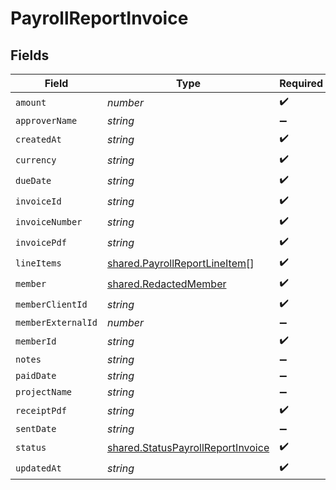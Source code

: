 # PayrollReportInvoice


## Fields

| Field                                                                                  | Type                                                                                   | Required                                                                               | Description                                                                            |
| -------------------------------------------------------------------------------------- | -------------------------------------------------------------------------------------- | -------------------------------------------------------------------------------------- | -------------------------------------------------------------------------------------- |
| `amount`                                                                               | *number*                                                                               | :heavy_check_mark:                                                                     | N/A                                                                                    |
| `approverName`                                                                         | *string*                                                                               | :heavy_minus_sign:                                                                     | N/A                                                                                    |
| `createdAt`                                                                            | *string*                                                                               | :heavy_check_mark:                                                                     | N/A                                                                                    |
| `currency`                                                                             | *string*                                                                               | :heavy_check_mark:                                                                     | N/A                                                                                    |
| `dueDate`                                                                              | *string*                                                                               | :heavy_check_mark:                                                                     | N/A                                                                                    |
| `invoiceId`                                                                            | *string*                                                                               | :heavy_check_mark:                                                                     | N/A                                                                                    |
| `invoiceNumber`                                                                        | *string*                                                                               | :heavy_check_mark:                                                                     | N/A                                                                                    |
| `invoicePdf`                                                                           | *string*                                                                               | :heavy_check_mark:                                                                     | N/A                                                                                    |
| `lineItems`                                                                            | [shared.PayrollReportLineItem](../../models/shared/payrollreportlineitem.md)[]         | :heavy_check_mark:                                                                     | N/A                                                                                    |
| `member`                                                                               | [shared.RedactedMember](../../models/shared/redactedmember.md)                         | :heavy_check_mark:                                                                     | N/A                                                                                    |
| `memberClientId`                                                                       | *string*                                                                               | :heavy_check_mark:                                                                     | N/A                                                                                    |
| `memberExternalId`                                                                     | *number*                                                                               | :heavy_minus_sign:                                                                     | N/A                                                                                    |
| `memberId`                                                                             | *string*                                                                               | :heavy_check_mark:                                                                     | N/A                                                                                    |
| `notes`                                                                                | *string*                                                                               | :heavy_minus_sign:                                                                     | N/A                                                                                    |
| `paidDate`                                                                             | *string*                                                                               | :heavy_minus_sign:                                                                     | N/A                                                                                    |
| `projectName`                                                                          | *string*                                                                               | :heavy_minus_sign:                                                                     | N/A                                                                                    |
| `receiptPdf`                                                                           | *string*                                                                               | :heavy_check_mark:                                                                     | N/A                                                                                    |
| `sentDate`                                                                             | *string*                                                                               | :heavy_minus_sign:                                                                     | N/A                                                                                    |
| `status`                                                                               | [shared.StatusPayrollReportInvoice](../../models/shared/statuspayrollreportinvoice.md) | :heavy_check_mark:                                                                     | N/A                                                                                    |
| `updatedAt`                                                                            | *string*                                                                               | :heavy_check_mark:                                                                     | N/A                                                                                    |